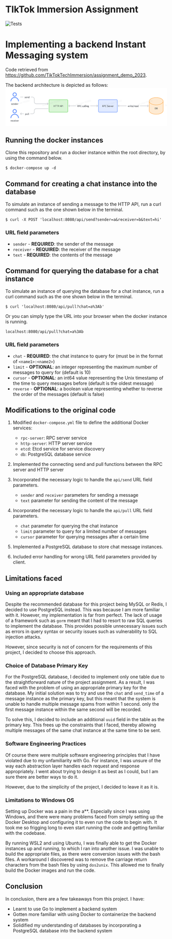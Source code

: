 # TIkTok Immersion Assignment

![Tests](https://github.com/TikTokTechImmersion/assignment_demo_2023/actions/workflows/test.yml/badge.svg)

# Implementing a backend Instant Messaging system

Code retrieved from https://github.com/TikTokTechImmersion/assignment_demo_2023.

The backend architecture is depicted as follows:
![Backend Architecture](images/architecture.png)

## Running the docker instances

Clone this repository and run a docker instance within the root directory, by using the command below.

```
$ docker-compose up -d
```

## Command for creating a chat instance into the database

To simulate an instance of sending a message to the HTTP API, run a curl command such as the one shown below in the terminal.

```
$ curl -X POST 'localhost:8080/api/send?sender=a&receiver=b&text=hi'
```

### URL field parameters
- `sender` - __REQUIRED__: the sender of the message
- `receiver` - __REQUIRED__: the receiver of the message
- `text` - __REQUIRED__: the contents of the message

## Command for querying the database for a chat instance

To simulate an instance of querying the database for a chat instance, run a curl command such as the one shown below in the terminal.

```
$ curl 'localhost:8080/api/pull?chat=a%3Ab'
```

Or you can simply type the URL into your browser when the docker instance is running.

```
localhost:8080/api/pull?chat=a%3Ab
```

### URL field parameters
- `chat` - __REQUIRED__: the chat instance to query for (must be in the format of `<name1>:<name2>`)
- `limit` - __OPTIONAL__: an integer representing the maximum number of messages to query for (default is 10)
- `cursor` - __OPTIONAL__: an int64 value representing the Unix timestamp of the time to query messages before (default is the oldest message)
- `reverse` - __OPTIONAL__: a boolean value representing whether to reverse the order of the messages (default is false)

## Modifications to the original code

1. Modified `docker-compose.yml` file to define the additional Docker services:
    - `rpc-server`: RPC server service
    - `http-server`: HTTP server service
    - `etcd`: Etcd service for service discovery
    - `db`: PostgreSQL database service

2. Implemented the connecting send and pull functions between the RPC server and HTTP server

3. Incorporated the necessary logic to handle the `api/send` URL field parameters.
    - `sender` and `receiver` parameters for sending a message
    - `text` parameter for sending the content of the message

4. Incorporated the necessary logic to handle the `api/pull` URL field parameters.
    - `chat` parameter for querying the chat instance
    - `limit` parameter to query for a limited number of messages
    - `cursor` parameter for querying messages after a certain time

5. Implemented a PostgreSQL database to store chat message instances.

6. Included error handling for wrong URL field parameters provided by client.

## Limitations faced

### Using an appropriate database

Despite the recommended database for this project being MySQL or Redis, I decided to use PostgreSQL instead. This was because I am more familiar with it. However, my implementation is far from perfect. The lack of usage of a framework such as `gorm` meant that I had to resort to raw SQL queries to implement the database. This provides possible unnecessary issues such as errors in query syntax or security issues such as vulnerability to SQL injection attacks.

However, since security is not of concern for the requirements of this project, I decided to choose this approach.

### Choice of Database Primary Key

For the PostgreSQL database, I decided to implement only one table due to the straightforward nature of the project assignment. As a result, I was faced with the problem of using an appropriate primary key for the database. My initial solution was to try and use the `chat` and `send_time` of a message instance as the primary key, but this meant that the system is unable to handle multiple message spams from within 1 second. only the first message instance within the same second will be recorded.

To solve this, I decided to include an additional `uuid` field in the table as the primary key. This frees up the constraints that I faced, thereby allowing multiple messages of the same chat instance at the same time to be sent.

### Software Engineering Practices

Of course there were multiple software engineering principles that I have violated due to my unfamiliarity with Go. For instance, I was unsure of the way each abstraction layer handles each request and response appropriately. I went about trying to design it as best as I could, but I am sure there are better ways to do it.

However, due to the simplicity of the project, I decided to leave it as it is.

### Limitations to Windows OS

Setting up Docker was a pain in the a**. Especially since I was using Windows, and there were many problems faced from simply setting up the Docker Desktop and configuring it to even run the code to begin with. It took me so frigging long to even start running the code and getting familiar with the codebase.

By running WSL2 and using Ubuntu, I was finally able to get the Docker instances up and running, to which I ran into another issue. I was unable to build the appropriate files, as there were conversion issues with the bash files. A workaround I discovered was to remove the carriage return characters from the bash files by using `dos2unix`. This allowed me to finally build the Docker images and run the code.

## Conclusion

In conclusion, there are a few takeaways from this project. I have:
- Learnt to use Go to implement a backend system
- Gotten more familiar with using Docker to containerize the backend system
- Solidified my understanding of databases by incorporating a PostgreSQL database into the backend system
